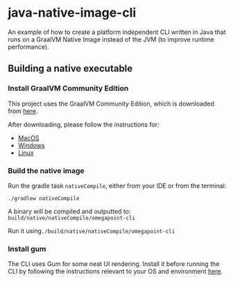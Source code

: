 # java-native-image-cli

An example of how to create a platform independent CLI written in Java that runs on a GraalVM Native Image instead of the JVM (to improve runtime performance).

## Building a native executable

### Install GraalVM Community Edition

This project uses the GraalVM Community Edition, which is downloaded from [here](https://github.com/graalvm/graalvm-ce-builds/releases/).

After downloading, please follow the instructions for:
- [MacOS](https://www.graalvm.org/latest/docs/getting-started/macos/)
- [Windows](https://www.graalvm.org/latest/docs/getting-started/windows/)
- [Linux](https://www.graalvm.org/latest/docs/getting-started/linux/)

### Build the native image
Run the gradle task `nativeCompile`, either from your IDE or from the terminal:

`./gradlew nativeCompile`

A binary will be compiled and outputted to: `build/native/nativeCompile/omegapoint-cli`

Run it using`./build/native/nativeCompile/omegapoint-cli`

### Install gum

The CLI uses Gum for some neat UI rendering. Install it before running the CLI by following the instructions relevant to your OS and environment [here](https://github.com/charmbracelet/gum#installation).
